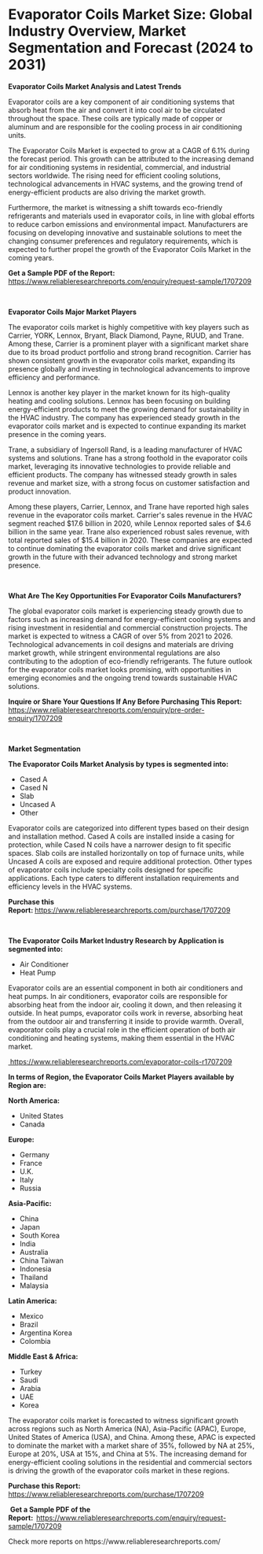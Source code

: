 <p><h1>Evaporator Coils Market Size: Global Industry Overview, Market Segmentation and Forecast (2024 to 2031)</h1></p><p><strong>Evaporator Coils Market Analysis and Latest Trends</strong></p>
<p><p>Evaporator coils are a key component of air conditioning systems that absorb heat from the air and convert it into cool air to be circulated throughout the space. These coils are typically made of copper or aluminum and are responsible for the cooling process in air conditioning units.</p><p>The Evaporator Coils Market is expected to grow at a CAGR of 6.1% during the forecast period. This growth can be attributed to the increasing demand for air conditioning systems in residential, commercial, and industrial sectors worldwide. The rising need for efficient cooling solutions, technological advancements in HVAC systems, and the growing trend of energy-efficient products are also driving the market growth.</p><p>Furthermore, the market is witnessing a shift towards eco-friendly refrigerants and materials used in evaporator coils, in line with global efforts to reduce carbon emissions and environmental impact. Manufacturers are focusing on developing innovative and sustainable solutions to meet the changing consumer preferences and regulatory requirements, which is expected to further propel the growth of the Evaporator Coils Market in the coming years.</p></p>
<p><strong>Get a Sample PDF of the Report:&nbsp;</strong> <a href="https://www.reliableresearchreports.com/enquiry/request-sample/1707209">https://www.reliableresearchreports.com/enquiry/request-sample/1707209</a></p>
<p>&nbsp;</p>
<p><strong>Evaporator Coils Major Market Players</strong></p>
<p><p>The evaporator coils market is highly competitive with key players such as Carrier, YORK, Lennox, Bryant, Black Diamond, Payne, RUUD, and Trane. Among these, Carrier is a prominent player with a significant market share due to its broad product portfolio and strong brand recognition. Carrier has shown consistent growth in the evaporator coils market, expanding its presence globally and investing in technological advancements to improve efficiency and performance.</p><p>Lennox is another key player in the market known for its high-quality heating and cooling solutions. Lennox has been focusing on building energy-efficient products to meet the growing demand for sustainability in the HVAC industry. The company has experienced steady growth in the evaporator coils market and is expected to continue expanding its market presence in the coming years.</p><p>Trane, a subsidiary of Ingersoll Rand, is a leading manufacturer of HVAC systems and solutions. Trane has a strong foothold in the evaporator coils market, leveraging its innovative technologies to provide reliable and efficient products. The company has witnessed steady growth in sales revenue and market size, with a strong focus on customer satisfaction and product innovation.</p><p>Among these players, Carrier, Lennox, and Trane have reported high sales revenue in the evaporator coils market. Carrier's sales revenue in the HVAC segment reached $17.6 billion in 2020, while Lennox reported sales of $4.6 billion in the same year. Trane also experienced robust sales revenue, with total reported sales of $15.4 billion in 2020. These companies are expected to continue dominating the evaporator coils market and drive significant growth in the future with their advanced technology and strong market presence.</p></p>
<p>&nbsp;</p>
<p><strong>What Are The Key Opportunities For Evaporator Coils Manufacturers?</strong></p>
<p><p>The global evaporator coils market is experiencing steady growth due to factors such as increasing demand for energy-efficient cooling systems and rising investment in residential and commercial construction projects. The market is expected to witness a CAGR of over 5% from 2021 to 2026. Technological advancements in coil designs and materials are driving market growth, while stringent environmental regulations are also contributing to the adoption of eco-friendly refrigerants. The future outlook for the evaporator coils market looks promising, with opportunities in emerging economies and the ongoing trend towards sustainable HVAC solutions.</p></p>
<p><strong>Inquire or Share Your Questions If Any Before Purchasing This Report:</strong> <a href="https://www.reliableresearchreports.com/enquiry/pre-order-enquiry/1707209">https://www.reliableresearchreports.com/enquiry/pre-order-enquiry/1707209</a></p>
<p>&nbsp;</p>
<p><strong>Market Segmentation</strong></p>
<p><strong>The Evaporator Coils Market Analysis by types is segmented into:</strong></p>
<p><ul><li>Cased A</li><li>Cased N</li><li>Slab</li><li>Uncased A</li><li>Other</li></ul></p>
<p><p>Evaporator coils are categorized into different types based on their design and installation method. Cased A coils are installed inside a casing for protection, while Cased N coils have a narrower design to fit specific spaces. Slab coils are installed horizontally on top of furnace units, while Uncased A coils are exposed and require additional protection. Other types of evaporator coils include specialty coils designed for specific applications. Each type caters to different installation requirements and efficiency levels in the HVAC systems.</p></p>
<p><strong>Purchase this Report:&nbsp;</strong><a href="https://www.reliableresearchreports.com/purchase/1707209">https://www.reliableresearchreports.com/purchase/1707209</a></p>
<p>&nbsp;</p>
<p><strong>The Evaporator Coils Market Industry Research by Application is segmented into:</strong></p>
<p><ul><li>Air Conditioner</li><li>Heat Pump</li></ul></p>
<p><p>Evaporator coils are an essential component in both air conditioners and heat pumps. In air conditioners, evaporator coils are responsible for absorbing heat from the indoor air, cooling it down, and then releasing it outside. In heat pumps, evaporator coils work in reverse, absorbing heat from the outdoor air and transferring it inside to provide warmth. Overall, evaporator coils play a crucial role in the efficient operation of both air conditioning and heating systems, making them essential in the HVAC market.</p></p>
<p><a href="https://www.reliableresearchreports.com/evaporator-coils-r1707209">&nbsp;https://www.reliableresearchreports.com/evaporator-coils-r1707209</a></p>
<p><strong>In terms of Region, the Evaporator Coils Market Players available by Region are:</strong></p>
<p>
    <p> <strong> North America: </strong>
        <ul>
            <li>United States</li>
            <li>Canada</li>
        </ul>
        </p> 
    <p> <strong> Europe: </strong>
        <ul>
            <li>Germany</li>
            <li>France</li>
            <li>U.K.</li>
            <li>Italy</li>
            <li>Russia</li>
        </ul>
        </p> 
    <p> <strong> Asia-Pacific: </strong>
        <ul>
            <li>China</li>
            <li>Japan</li>
            <li>South Korea</li>
            <li>India</li>
            <li>Australia</li>
            <li>China Taiwan</li>
            <li>Indonesia</li>
            <li>Thailand</li>
            <li>Malaysia</li>
        </ul>
        </p> 
    <p> <strong> Latin America: </strong>
        <ul>
            <li>Mexico</li>
            <li>Brazil</li>
            <li>Argentina Korea</li>
            <li>Colombia</li>
        </ul>
        </p> 
    <p> <strong> Middle East & Africa: </strong>
        <ul>
            <li>Turkey</li>
            <li>Saudi</li>
            <li>Arabia</li>
            <li>UAE</li>
            <li>Korea</li>
        </ul>
    </p>
    </p>
<p><p>The evaporator coils market is forecasted to witness significant growth across regions such as North America (NA), Asia-Pacific (APAC), Europe, United States of America (USA), and China. Among these, APAC is expected to dominate the market with a market share of 35%, followed by NA at 25%, Europe at 20%, USA at 15%, and China at 5%. The increasing demand for energy-efficient cooling solutions in the residential and commercial sectors is driving the growth of the evaporator coils market in these regions.</p></p>
<p><strong>Purchase this Report: </strong><a href="https://www.reliableresearchreports.com/purchase/1707209">https://www.reliableresearchreports.com/purchase/1707209</a></p>
<p>&nbsp;<strong>Get a Sample PDF of the Report:&nbsp;&nbsp;</strong><a href="https://www.reliableresearchreports.com/enquiry/request-sample/1707209">https://www.reliableresearchreports.com/enquiry/request-sample/1707209</a></p>
<p><strong></strong></p>
<p>Check more reports on https://www.reliableresearchreports.com/</p>